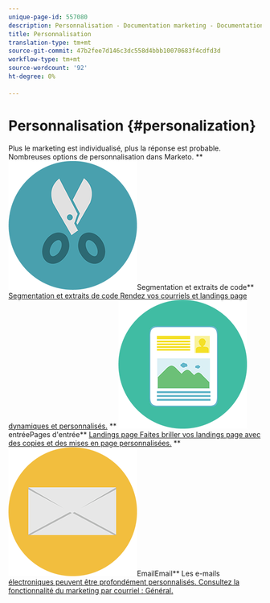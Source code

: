 ```yaml
---
unique-page-id: 557080
description: Personnalisation - Documentation marketing - Documentation du produit
title: Personnalisation
translation-type: tm+mt
source-git-commit: 47b2fee7d146c3dc558d4bbb10070683f4cdfd3d
workflow-type: tm+mt
source-wordcount: '92'
ht-degree: 0%

---
```



# Personnalisation {#personalization}

Plus le marketing est individualisé, plus la réponse est probable. Nombreuses options de personnalisation dans Marketo.
** ![Segmentation et extraits](assets/graphic-design-tools-18.png)Segmentation et extraits de code** [Segmentation et extraits de code Rendez vos courriels et landings page dynamiques et personnalisés.](https://docs.marketo.com/display/DOCS/Segmentation+and+Snippets)     **  ![Pages d&#39;](assets/office-artboard-80.png)entréePages d&#39;entrée**  [Landings page Faites briller vos landings page avec des copies et des mises en page personnalisées.](https://docs.marketo.com/display/DOCS/Personalizing+Landing+Pages)     **  ![](assets/office-27-1.png)EmailEmail** Les e-mails  [électroniques peuvent être profondément personnalisés. Consultez la fonctionnalité du marketing par courriel : Général.](https://docs.marketo.com/display/DOCS/General)